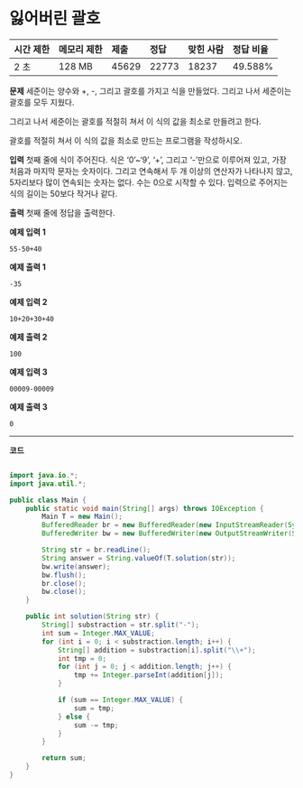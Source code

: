 # 잃어버린 괄호

| 시간 제한 | 메모리 제한 | 제출  | 정답  | 맞힌 사람 | 정답 비율 |
| :-------- | :---------- | :---- | :---- | :-------- | :-------- |
| 2 초      | 128 MB      | 45629 | 22773 | 18237     | 49.588%   |

**문제**
세준이는 양수와 +, -, 그리고 괄호를 가지고 식을 만들었다. 그리고 나서 세준이는 괄호를 모두 지웠다.

그리고 나서 세준이는 괄호를 적절히 쳐서 이 식의 값을 최소로 만들려고 한다.

괄호를 적절히 쳐서 이 식의 값을 최소로 만드는 프로그램을 작성하시오.

**입력**
첫째 줄에 식이 주어진다. 식은 ‘0’~‘9’, ‘+’, 그리고 ‘-’만으로 이루어져 있고, 가장 처음과 마지막 문자는 숫자이다. 그리고 연속해서 두 개 이상의 연산자가 나타나지 않고, 5자리보다 많이 연속되는 숫자는 없다. 수는 0으로 시작할 수 있다. 입력으로 주어지는 식의 길이는 50보다 작거나 같다.

**출력**
첫째 줄에 정답을 출력한다.

**예제 입력 1**

```
55-50+40
```

**예제 출력 1**

```
-35
```

**예제 입력 2**

```
10+20+30+40
```

**예제 출력 2**

```
100
```

**예제 입력 3**

```
00009-00009
```

**예제 출력 3**

```
0
```

---

**코드**

```java

import java.io.*;
import java.util.*;

public class Main {
    public static void main(String[] args) throws IOException {
        Main T = new Main();
        BufferedReader br = new BufferedReader(new InputStreamReader(System.in));
        BufferedWriter bw = new BufferedWriter(new OutputStreamWriter(System.out));

        String str = br.readLine();
        String answer = String.valueOf(T.solution(str));
        bw.write(answer);
        bw.flush();
        br.close();
        bw.close();
    }

    public int solution(String str) {
        String[] substraction = str.split("-");
        int sum = Integer.MAX_VALUE;
        for (int i = 0; i < substraction.length; i++) {
            String[] addition = substraction[i].split("\\+");
            int tmp = 0;
            for (int j = 0; j < addition.length; j++) {
                tmp += Integer.parseInt(addition[j]);
            }

            if (sum == Integer.MAX_VALUE) {
                sum = tmp;
            } else {
                sum -= tmp;
            }
        }

        return sum;
    }
}

```
